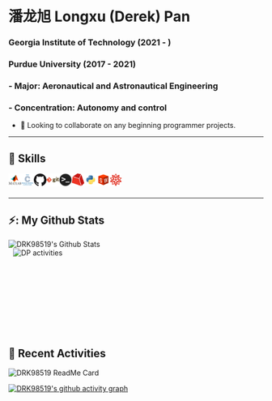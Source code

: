 # 潘龙旭 Longxu (Derek) Pan
### Georgia Institute of Technology (2021 - )
### Purdue University (2017 - 2021)
### - Major: Aeronautical and Astronautical Engineering
### - Concentration: Autonomy and control
- 👯 Looking to collaborate on any beginning programmer projects.

---
## 📖 Skills
<img align="left" alt="Matlab" height="25" src="Images/Matlab.png">
<img align="left" alt="C" height="25" src="Images/c.png">
<img align="left" alt="Github" height="25" src="Images/github.png">
<img align="left" alt="Git" height="25" src="Images/git.png">
<img align="left" alt="Terminal" height="25" src="Images/terminal.png">
<img align="left" alt="Gurobi" height="25" src="Images/Gurobi.png">
<img align="left" alt="Gurobi" height="25" src="Images/python.png">
<img align="left" alt="SolidWorks" height="25" src="Images/SolidWorks.png">
<img align="left" alt="Mathematica" height="25" src="Images/Mathematica.png">

<br />
<br />


---
## ⚡: My Github Stats

<p float:"left">
    <img align="left" alt="DRK98519's Github Stats" src="https://github-readme-stats.vercel.app/api?username=DRK98519&count_private=true"/>
    <img align="right" alt="DP activities" src="https://github-readme-stats.vercel.app/api/top-langs/?username=DRK98519&layout=compact&theme=transparent" width="495" height="195">
</p>

<br />

## 🚧 Recent Activities
<img alt="DRK98519 ReadMe Card" src="https://github-readme-stats.vercel.app/api/pin/?username=DRK98519&repo=github-readme-stats" width="30%">
<!-- [![ReadMe Card](https://github-readme-stats.vercel.app/api/pin/?username=DRK98519&repo=github-readme-stats)](https://github.com/DRK98519/github-readme-stats) -->

<br />

[![DRK98519's github activity graph](https://github-readme-activity-graph.vercel.app/graph?username=DRK98519&theme=high-contrast)](https://github.com/ashutosh00710/github-readme-activity-graph)
